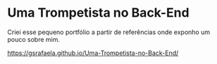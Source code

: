 # Uma Trompetista no Back-End
Criei esse pequeno portfólio a partir de referências onde exponho um pouco sobre mim.

https://gsrafaela.github.io/Uma-Trompetista-no-Back-End/

